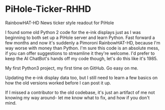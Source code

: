 # PiHole-Ticker-RHHD
RainbowHAT-HD News ticker style readout for PiHole

I found some old Python 2 code for the e-ink displays just as I was beginning to both set up a PiHole server and learn Python.
Fast forward a few months and now it's suddenly a Pimoroni RainbowHAT-HD, because I'm way worse with money than Python.
I'm sure this code is an absolute mess, if you can offer suggestions to streamline it they're welcome.
I'd prefer to keep the AI ChatBot's hands off my code though, let's do this like it's 1985. 

My first Python3 project, my first time on GitHub. Go easy on me.

Updating the e-ink display data too, but I still need to learn a few basics on how the old versions worked before I can post it up.

If I missed a contributor to the old codebase, it's just an artifact of me not knowing my way around- let me know what to fix, and how if you don't mind.
